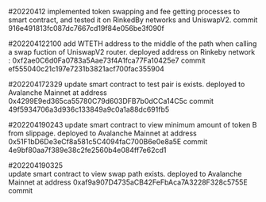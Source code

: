#20220412
    implemented token swapping and fee getting processes to smart contract, and tested it on RinkedBy networks and UniswapV2.
    commit 916e491813fc087dc7667cd19f84e056be3f090f

#202204122100
    add WTETH address to the middle of the path when calling a swap fuction of UniswapV2 router.
    deployed address on Rinkeby network : 0xf2ae0C6d0Fa0783a5Aae73f4A1fca77Fa10425e7
    commit ef555040c21c197e7231b3821acf700fac355904

#202204172329
    update smart contract to test pair is exists.
    deployed to Avalanche Mainnet at address 0x4299E9ed365ca55780C79d603DFB7b0dCCa14C5c
    commit 49f5934706a3d936c133849a9c0a1a88dc691fb5

#202204190243
    update smart contract to view minimum amount of token B from slippage.
    deployed to Avalanche Mainnet at address 0x51F1bD6De3eCf8a581c5C4094faC700B6e0e8a5E
    commit 4e9bf80aa7f389e38c2fe2560b4e084ff7e62cd1

#202204190325   
    update smart contract to view swap path exists.
    deployed to Avalanche Mainnet at address 0xaf9a907D4735aCB42FeFbAca7A3228F328c5755E
    commit 

